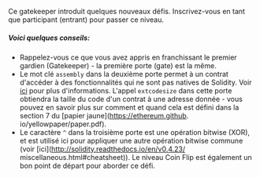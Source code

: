 Ce gatekeeper introduit quelques nouveaux défis. Inscrivez-vous en tant que participant (entrant) pour passer ce niveau.

##### Voici quelques conseils:
* Rappelez-vous ce que vous avez appris en franchissant le premier gardien (Gatekeeper) - la première porte (gate) est la même.
* Le mot clé `assembly` dans la deuxième porte permet à un contrat d'accéder à des fonctionnalités qui ne sont pas natives de Solidity. Voir [ici](http://solidity.readthedocs.io/en/v0.4.23/assembly.html) pour plus d'informations. L'appel `extcodesize` dans cette porte obtiendra la taille du code d'un contrat à une adresse donnée - vous pouvez en savoir plus sur comment et quand cela est défini dans la section 7 du [papier jaune](https://ethereum.github. io/yellowpaper/paper.pdf).
* Le caractère `^` dans la troisième porte est une opération bitwise (XOR), et est utilisé ici pour appliquer une autre opération bitwise commune (voir [ici](http://solidity.readthedocs.io/en/v0.4.23/ miscellaneous.html#cheatsheet)). Le niveau Coin Flip est également un bon point de départ pour aborder ce défi.